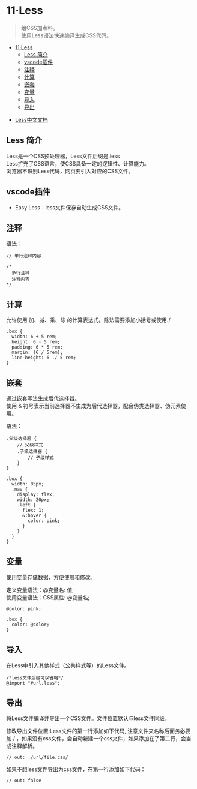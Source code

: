 # 11·Less

> 给CSS加点料。  
> 使用Less语法快速编译生成CSS代码。  

<!-- TOC -->
* [11·Less](#11less)
  * [Less 简介](#less-简介)
  * [vscode插件](#vscode插件)
  * [注释](#注释)
  * [计算](#计算)
  * [嵌套](#嵌套)
  * [变量](#变量)
  * [导入](#导入)
  * [导出](#导出)
<!-- TOC -->

- [Less中文文档](https://less.bootcss.com/)

## Less 简介
Less是一个CSS预处理器，Less文件后缀是.less  
Less扩充了CSS语言，使CSS具备一定的逻辑性、计算能力。  
浏览器不识别Less代码，网页要引入对应的CSS文件。  

## vscode插件
- Easy Less：less文件保存自动生成CSS文件。

## 注释
语法：
```less
// 单行注释内容

/*
  多行注释
  注释内容
*/
```

## 计算
允许使用 加、减、乘、除 的计算表达式。除法需要添加小括号或使用./  

```less
.box {
  width: 6 + 5 rem;
  height: 6 - 5 rem;
  padding: 6 * 5 rem;
  margin: (6 / 5rem);
  line-height: 6 ./ 5 rem;
}
```

## 嵌套
通过嵌套写法生成后代选择器。  
使用 & 符号表示当前选择器不生成为后代选择器，配合伪类选择器、伪元素使用。  

语法：
```text
.父级选择器 {
    // 父级样式
    .子级选择器 {
        // 子级样式
    }
}
```

```less
.box {
  width: 85px;
  .nav {
    display: flex;
    width: 20px;
    .left {
      flex: 1;
      &:hover {
        color: pink;
      }
    }
  }
}
```

## 变量
使用变量存储数据，方便使用和修改。  

定义变量语法：@变量名: 值;  
使用变量语法：CSS属性: @变量名;  

```less
@color: pink;

.box {
  color: @color;
}
```

## 导入
在Less中引入其他样式（公共样式等）的Less文件。  

```less
/*less文件后缀可以省略*/
@import "#url.less";
```

## 导出
将Less文件编译并导出一个CSS文件。文件位置默认与less文件同级。  

修改导出文件位置:Less文件的第一行添加如下代码, 注意文件夹名称后面务必要加 / ，如果没有css文件，会自动新建一个css文件，如果添加在了第二行，会当成注释解析。
```less
// out: ./url/file.css/
```

如果不想less文件导出为css文件，在第一行添加如下代码：
```less
// out: false
```
